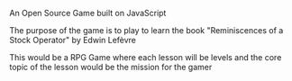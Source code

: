 An Open Source Game built on 
JavaScript

The purpose of the game is to play to learn the book
"Reminiscences of a Stock Operator"
by
Edwin Lefèvre

This would be a RPG Game where each lesson will be levels and the core topic of the lesson would be the mission for the gamer
